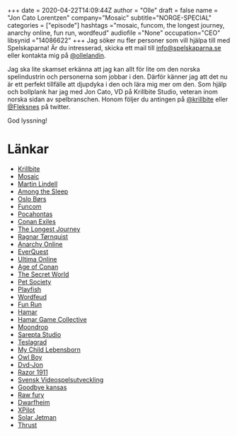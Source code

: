 +++ 
date = 2020-04-22T14:09:44Z
author = "Olle"
draft = false
name = "Jon Cato Lorentzen"
company="Mosaic"
subtitle="NORGE-SPECIAL"
categories = ["episode"]
hashtags ="mosaic, funcom, the longest journey, anarchy online, fun run, wordfeud"
audiofile ="None"
occupation="CEO"
libsynid ="14086622"
+++ 
Jag söker nu fler personer som vill hjälpa till med Spelskaparna! Är du intresserad, skicka ett mail till info@spelskaparna.se eller kontakta mig på [@ollelandin](https://twitter.com/ollelandin).

Jag ska lite skamset erkänna att jag kan allt för lite om den norska spelindustrin och personerna som jobbar i den. Därför känner jag att det nu är ett perfekt tillfälle att djupdyka i den och lära mig mer om den. Som hjälp och bollplank har jag med Jon Cato, VD på Krillbite Studio, veteran inom norska sidan av spelbranschen. Honom följer du antingen på [@krillbite](https://twitter.com/krillbite) eller [@Fleksnes](https://twitter.com/fleksnes) på twitter.

God lyssning!

# Länkar
* [Krillbite](http://www.krillbite.com/)
* [Mosaic](https://www.youtube.com/watch?v=-sBTyIoHA8s)
* [Martin Lindell](https://martinlindell.com/)
* [Among the Sleep](https://www.youtube.com/watch?v=0EAeewMmM_k)
* [Oslo Børs](https://www.youtube.com/watch?v=eC9jBuMzWME)
* [Funcom](https://www.funcom.com/)
* [Pocahontas](https://www.youtube.com/watch?v=HJyVDW_PcoM)
* [Conan Exiles](https://www.youtube.com/watch?v=NNOcrCV-N7E)
* [The Longest Journey](https://www.youtube.com/watch?v=pBoZI7tmPAM)
* [Ragnar Tørnquist](https://sv.wikipedia.org/wiki/Ragnar_T%C3%B8rnquist)
* [Anarchy Online](https://www.youtube.com/watch?v=R0NVvCV9i_c)
* [EverQuest](https://www.youtube.com/watch?v=7AJdrc8ZsEI)
* [Ultima Online](https://www.youtube.com/watch?v=krk80PdJ_m0)
* [Age of Conan](https://www.youtube.com/watch?v=0cRCB1P_6UI)
* [The Secret World](https://www.youtube.com/watch?v=PQZZJxLdgdE)
* [Pet Society](https://www.youtube.com/watch?v=j9g9yBL-vjU&t=77s)
* [Playfish](https://en.wikipedia.org/wiki/Playfish)
* [Wordfeud](https://wordfeud.se/)
* [Fun Run](https://www.youtube.com/watch?v=7moDaI6ZGhQ)
* [Hamar](https://en.wikipedia.org/wiki/Hamar)
* [Hamar Game Collective](http://www.hamargamecollective.com/)
* [Moondrop](http://moondrop.no/)
* [Sarepta Studio](https://sareptastudio.com/)
* [Teslagrad](https://www.youtube.com/watch?v=3Ti2CGLmMVc)
* [My Child Lebensborn](https://www.youtube.com/watch?v=onkHe-z89Zk)
* [Owl Boy](https://www.youtube.com/watch?v=dutS-F6amrE)
* [Dvd-Jon](https://sv.wikipedia.org/wiki/Jon_Lech_Johansen)
* [Razor 1911](https://sv.wikipedia.org/wiki/Razor_1911)
* [Svensk Videospelsutveckling](https://martinlindell.com/svensk-videospelsutveckling/)
* [Goodbye kansas](https://goodbyekansasstudios.com/)
* [Raw fury](https://rawfury.com/)
* [Dwarfheim](https://www.youtube.com/watch?v=KNy7k7pzvfs)
* [XPilot](https://sv.wikipedia.org/wiki/XPilot)
* [Solar Jetman](https://www.youtube.com/watch?v=rgx9lXZfXjY&t=3463s)
* [Thrust](https://www.youtube.com/watch?v=HOl2swTtheM)
